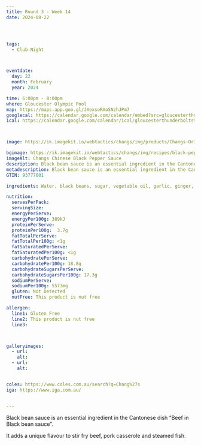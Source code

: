 ```yaml
---
title: Round 3 - Week 14
date: 2024-08-22




tags:
  - Club-Night



eventdate:
  day: 22
  month: February
  year: 2024

time: 6:00pm - 8:00pm
where: Gloucester Olympic Pool
map: https://maps.app.goo.gl/JXexsoRAoSNzhJPm7
googlecal: https://calendar.google.com/calendar/embed?src=gloucesterthunderbolts%40gmail.com&ctz=Australia%2FSydney
ical: https://calendar.google.com/calendar/ical/gloucesterthunderbolts%40gmail.com/public/basic.ics



image: https://ik.imagekit.io/webtactics/changs/img/products/Changs-Original-Black-Bean-Sauce/Changs-Original-Black-Bean-Sauce-150ml.jpg

bgimage: https://ik.imagekit.io/webtactics/changs/img/recipes/black-pepper-lamb-and-green-beans/black-pepper-lamb-and-green-beans-1600x800.jpg
imageAlt: Changs Chinese Black Pepper Sauce
description: Black bean sauce is an essential ingredient in the Cantonese dish  “Beef in Black bean sauce”. It adds a unique flavour to stir fry beef,  pork casserole and steamed fish.
metadescription: Black bean sauce is an essential ingredient in the Cantonese dish  “Beef in Black bean sauce”. It adds a unique flavour to stir fry beef,  pork casserole and steamed fish.
GTIN: 93777001

ingredients: Water, black beans, sugar, vegetable oil, garlic, ginger, corn starch, salt, spices

nutrition:
  servesPerPack:
  servingSize:
  energyPerServe:
  energyPer100g: 389kJ
  proteinPerServe:
  proteinPer100g:  3.7g
  fatTotalPerServe:
  fatTotalPer100g: <1g
  fatSaturatedPerServe:
  fatSaturatedPer100g: <1g
  carbohydratePerServe:
  carbohydratePer100g: 18.8g
  carbohydrateSugarsPerServe:
  carbohydrateSugarsPer100g: 17.3g
  sodiumPerServe:
  sodiumPer100g: 5573mg
  gluten: Not Detected
  nutFree: This product is nut free

allergen:
  line1: Gluten Free
  line2: This product is nut free
  line3:



galleryimages:
  - url: 
    alt: 
  - url: 
    alt: 


coles: https://www.coles.com.au/search?q=Chang%27s
iga: https://www.iga.com.au/


---
```




Black bean sauce is an essential ingredient in the Cantonese dish  “Beef in Black bean sauce”. 

It adds a unique flavour to stir fry beef,  pork casserole and steamed fish.
